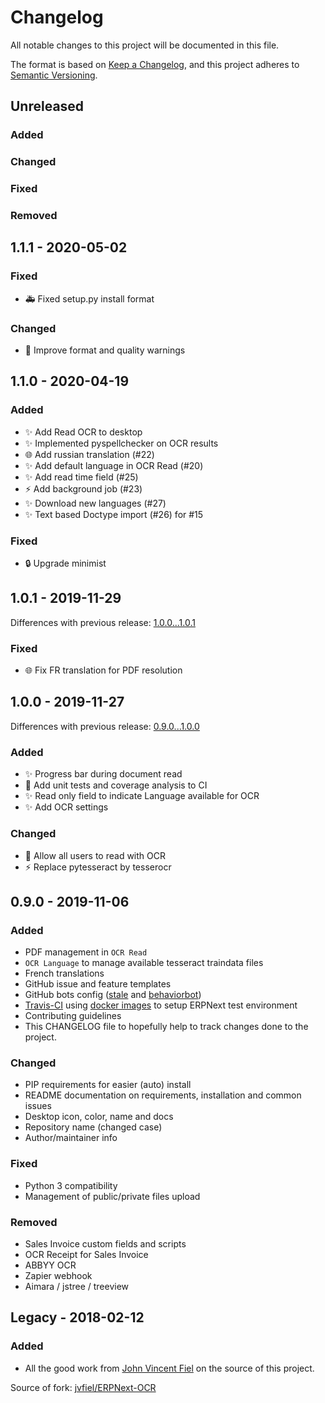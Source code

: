 # Changelog

All notable changes to this project will be documented in this file.

The format is based on [Keep a Changelog](https://keepachangelog.com/en/1.0.0/), and this project adheres to [Semantic Versioning](https://semver.org/spec/v2.0.0.html).

## Unreleased

### Added

### Changed

### Fixed

### Removed

<a name="1.1.1"></a>

## 1.1.1 - 2020-05-02

### Fixed

-   🚑 Fixed setup.py install format

### Changed

-   🎨 Improve format and quality warnings

<a name="1.1.0"></a>

## 1.1.0 - 2020-04-19

### Added

-   ✨ Add Read OCR to desktop 
-   ✨ Implemented pyspellchecker on OCR results
-   🌐 Add russian translation (#22)
-   ✨ Add default language in OCR Read (#20)
-   ✨ Add read time field (#25)
-   ⚡️ Add background job (#23)
-   ✨ Download new languages (#27)
-   ✨ Text based Doctype import (#26) for #15

### Fixed

-   🔒 Upgrade minimist

<a name="1.0.1"></a>

## 1.0.1 - 2019-11-29

Differences with previous release: [1.0.0...1.0.1](https://github.com/Monogramm/erpnext_ocr/compare/1.0.0...1.0.1)

### Fixed

-   :globe_with_meridians: Fix FR translation for PDF resolution

<a name="1.0.0"></a>

## 1.0.0 - 2019-11-27

Differences with previous release: [0.9.0...1.0.0](https://github.com/Monogramm/erpnext_ocr/compare/0.9.0...1.0.0)

### Added

-   :sparkles: Progress bar during document read
-   :construction_worker: Add unit tests and coverage analysis to CI
-   :sparkles: Read only field to indicate Language available for OCR
-   :sparkles: Add OCR settings

### Changed

-   :wrench: Allow all users to read with OCR
-   :zap: Replace pytesseract by tesserocr

<a name="0.9.0"></a>

## 0.9.0 - 2019-11-06

### Added

-   PDF management in `OCR Read`
-   `OCR Language` to manage available tesseract traindata files
-   French translations
-   GitHub issue and feature templates
-   GitHub bots config ([stale](https://github.com/apps/stale) and [behaviorbot](https://github.com/behaviorbot))
-   [Travis-CI](https://travis-ci.org/) using [docker images](https://github.com/Monogramm/docker-erpnext) to setup ERPNext test environment
-   Contributing guidelines
-   This CHANGELOG file to hopefully help to track changes done to the project.

### Changed

-   PIP requirements for easier (auto) install
-   README documentation on requirements, installation and common issues
-   Desktop icon, color, name and docs
-   Repository name (changed case)
-   Author/maintainer info

### Fixed

-   Python 3 compatibility
-   Management of public/private files upload

### Removed

-   Sales Invoice custom fields and scripts
-   OCR Receipt for Sales Invoice
-   ABBYY OCR
-   Zapier webhook
-   Aimara / jstree / treeview

## Legacy - 2018-02-12

### Added

-   All the good work from [John Vincent Fiel](https://github.com/jvfiel) on the source of this project.

Source of fork: [jvfiel/ERPNext-OCR](https://github.com/jvfiel/ERPNext-OCR/tree/master)
